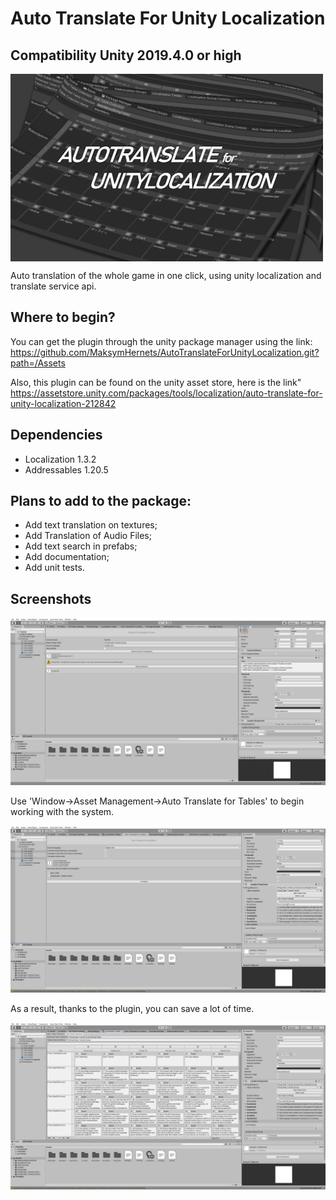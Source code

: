 # Auto Translate For Unity Localization
## Compatibility Unity 2019.4.0 or high

<img src="/Screenshots/logo.jpg" width="500" height="300" align="center"/>

Auto translation of the whole game in one click, using unity localization and translate service api.

## Where to begin?
You can get the plugin through the unity package manager using the link:
https://github.com/MaksymHernets/AutoTranslateForUnityLocalization.git?path=/Assets

Also, this plugin can be found on the unity asset store, here is the link"
https://assetstore.unity.com/packages/tools/localization/auto-translate-for-unity-localization-212842

## Dependencies
- Localization 1.3.2 
- Addressables 1.20.5

## Plans to add to the package:
- Add text translation on textures;
- Add Translation of Audio Files;
- Add text search in prefabs;
- Add documentation;
- Add unit tests.

## Screenshots

![GitHub Logo](/Screenshots/SearchTextSceneWIndow.png)

Use 'Window->Asset Management->Auto Translate for Tables' to begin working with the system.

![GitHub Logo](/Screenshots/TextTranslateWindow.png)

As a result, thanks to the plugin, you can save a lot of time.

![GitHub Logo](/Screenshots/ResultStringTable.png)
